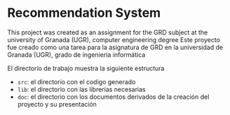 # Recommendation System

This project was created as an assignment for the GRD subject at the university of Granada (UGR), computer engineering degree
Este proyecto fue creado como una tarea para la asignatura de GRD en la universidad de Granada (UGR), grado de ingeniería informática

El directorio de trabajo muestra la siguiente estructura

- `src`: el directorio con el codigo generado
- `lib`: el directorio con las librerías necesarias
- `doc`: el directorio con los documentos derivados de la creación del proyecto y su presentación

